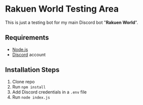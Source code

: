 # Rakuen World Testing Area

This is just a testing bot for my main Discord bot "**Rakuen World**".

## Requirements

- [Node.js](http://nodejs.org/)
- [Discord](https://discordapp.com/) account

## Installation Steps

1. Clone repo
2. Run `npm install`
3. Add Discord credentials in a `.env` file
3. Run `node index.js`

